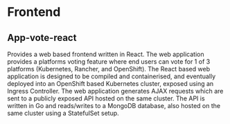 # **Frontend**

## App-vote-react

Provides a web based frontend written in React. The web application provides a platforms voting feature where end users can vote for 1 of 3 platforms (Kubernetes, Rancher, and OpenShift). The React based web application is designed to be compiled and containerised, and eventually deployed into an OpenShift based Kubernetes cluster, exposed using an Ingress Controller. The web application generates AJAX requests which are sent to a publicly exposed API hosted on the same cluster. The API is written in Go and reads/writes to a MongoDB database, also hosted on the same cluster using a StatefulSet setup.

